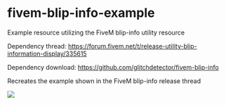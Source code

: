 # fivem-blip-info-example
Example resource utilizing the FiveM blip-info utility resource

Dependency thread: https://forum.fivem.net/t/release-utility-blip-information-display/335615

Dependency download: https://github.com/glitchdetector/fivem-blip-info

Recreates the example shown in the FiveM blip-info release thread

![](https://i.imgur.com/b2yMRW6.png)

